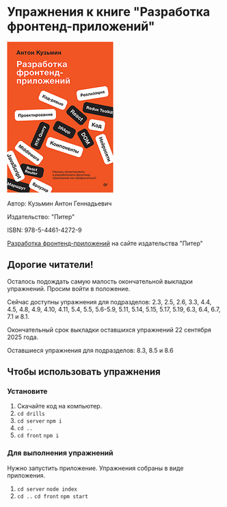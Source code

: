 # Упражнения к книге "Разработка фронтенд-приложений"
![Изображение](44614272.jpg "Разработка фронтенд-приложений")

Автор: Кузьмин Антон Геннадьевич

Издательство: "Питер"

ISBN: 978-5-4461-4272-9 

[Разработка фронтенд-приложений](https://www.piter.com/collection/new/product/razrabotka-frontend-prilozheniy "Разработка фронтенд-приложений") на сайте издательства "Питер"

## Дорогие читатели!
Осталось подождать самую малость окончательной выкладки упражнений. Просим войти в положение. 

Сейчас доступны упражнения для подразделов: 2.3, 2.5, 2.6, 3.3, 4.4, 4.5, 4.8, 4.9, 4.10, 4.11, 5.4, 5.5, 5.6-5.9, 5.11, 5.14, 5.15, 5.17, 5.19, 6.3, 6.4, 6.7, 7.1 и 8.1.

Окончательный срок выкладки оставшихся упражнений 22 сентября 2025 года. 

Оставшиеся упражнения для подразделов: 8.3, 8.5 и 8.6

## Чтобы использовать упражнения
### Установите
1. Скачайте код на компьютер.
2. ```cd drills```
3. ```cd server``` ```npm i```
4. ```cd ..```
5. ```cd front``` ```npm i```

### Для выполнения упражнений
Нужно запустить приложение. Упражнения собраны в виде приложения. 
1. ```cd server``` ```node index```
2. ```cd ..``` ```cd front``` ```npm start```
